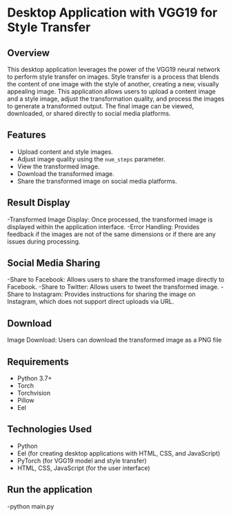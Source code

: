 # Desktop Application with VGG19 for Style Transfer

## Overview
This desktop application leverages the power of the VGG19 neural network to perform style transfer on images. Style transfer is a process that blends the content of one image with the style of another, creating a new, visually appealing image. This application allows users to upload a content image and a style image, adjust the transformation quality, and process the images to generate a transformed output. The final image can be viewed, downloaded, or shared directly to social media platforms.

## Features
- Upload content and style images.
- Adjust image quality using the `num_steps` parameter.
- View the transformed image.
- Download the transformed image.
- Share the transformed image on social media platforms.

## Result Display
-Transformed Image Display: Once processed, the transformed image is displayed within the application interface.
-Error Handling: Provides feedback if the images are not of the same dimensions or if there are any issues during processing.

## Social Media Sharing
-Share to Facebook: Allows users to share the transformed image directly to Facebook.
-Share to Twitter: Allows users to tweet the transformed image.
-Share to Instagram: Provides instructions for sharing the image on Instagram, which does not support direct uploads via URL.

## Download
Image Download: Users can download the transformed image as a PNG file

## Requirements
- Python 3.7+
- Torch
- Torchvision
- Pillow
- Eel

## Technologies Used
- Python
- Eel (for creating desktop applications with HTML, CSS, and JavaScript)
- PyTorch (for VGG19 model and style transfer)
- HTML, CSS, JavaScript (for the user interface)

## Run the application 
-python main.py

    
